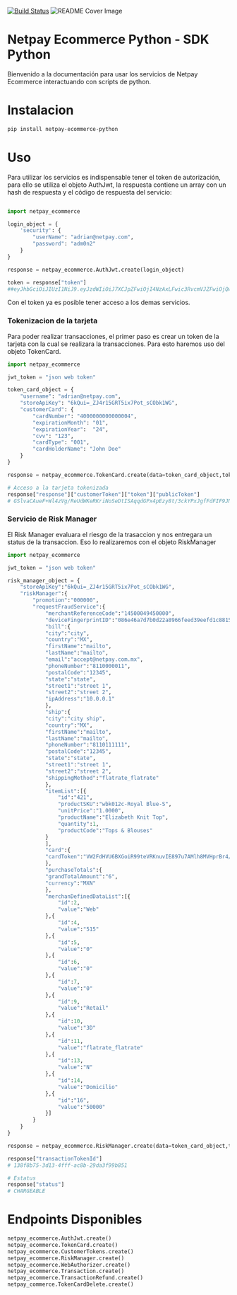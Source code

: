 
[![Build Status](https://travis-ci.com/netpay-ecommerce/netpay_ecommerce_python.svg?branch=master)](https://travis-ci.com/netpay-ecommerce/netpay_ecommerce_python)
![README Cover Image](img/python.png)

# Netpay Ecommerce Python - SDK Python

Bienvenido a la documentación para usar los servicios de Netpay Ecommerce interactuando con scripts de python.

Instalacion
===============

```sh
pip install netpay-ecommerce-python
```

Uso
================

Para utilizar los servicios es indispensable tener el token de autorización, para ello se utiliza el objeto AuthJwt, la respuesta contiene un array con un hash de respuesta y el código de respuesta del servicio:

```python

import netpay_ecommerce

login_object = {
    'security': {
        "userName": "adrian@netpay.com",
        "password": "adm0n2"
    }
}

response = netpay_ecommerce.AuthJwt.create(login_object)

token = response["token"]
##eyJhbGciOiJIUzI1NiJ9.eyJzdWIiOiJ7XCJpZFwiOjI4NzAxLFwic3RvcmVJZFwiOjQwOTQ0LFwic3RvcmVJZEFjcVwiOlwiNTI5Mzk1XCIsXCJuYW1lXCI6XCJQT1NcIixcInVz...
```

Con el token ya es posible tener acceso a los demas servicios.

### Tokenizacion de la tarjeta

Para poder realizar transacciones, el primer paso es crear un token de la tarjeta con la cual se realizara la transacciones. Para esto haremos uso del objeto TokenCard.

```python
import netpay_ecommerce

jwt_token = "json web token"

token_card_object = {
    "username": "adrian@netpay.com",
    "storeApiKey": "6kQui=_ZJ4r15GRT5ix7Pot_sCObk1WG",
    "customerCard": {
        "cardNumber": "4000000000000004",
        "expirationMonth": "01",
        "expirationYear":  "24",
        "cvv": "123",
        "cardType": "001",
        "cardHolderName": "John Doe"
    }
}

response = netpay_ecommerce.TokenCard.create(data=token_card_object,token=jwt_token)

# Acceso a la tarjeta tokenizada
response["response"]["customerToken"]["token"]["publicToken"]
# GSlvaCAueF+Wl4zVg/ReUdWKeRKriNoSeDtISAqqdGPx4pEzy8t/3ckYPxJgfFdFIF9JNIm6sVHY3B+dbt8txg==
```

### Servicio de Risk Manager

El Risk Manager evaluara el riesgo de la trasaccion y nos entregara un status de la transaccion. Eso lo realizaremos con el objeto RiskManager

```python
import netpay_ecommerce

jwt_token = "json web token"

risk_manager_object = {  
    "storeApiKey":"6kQui=_ZJ4r15GRT5ix7Pot_sCObk1WG",
    "riskManager":{
        "promotion":"000000",
        "requestFraudService":{  
            "merchantReferenceCode":"14500049450000",
            "deviceFingerprintID":"086e46a7d7b0d22a8966feed39eefd1c881507939638",
            "bill":{  
            "city":"city",
            "country":"MX",
            "firstName":"mailto",
            "lastName":"mailto",
            "email":"accept@netpay.com.mx",
            "phoneNumber":"8110000011",
            "postalCode":"12345",
            "state":"state",
            "street1":"street 1",
            "street2":"street 2",
            "ipAddress":"10.0.0.1"
            },
            "ship":{  
            "city":"city ship",
            "country":"MX",
            "firstName":"mailto",
            "lastName":"mailto",
            "phoneNumber":"8110111111",
            "postalCode":"12345",
            "state":"state",
            "street1":"street 1",
            "street2":"street 2",
            "shippingMethod":"flatrate_flatrate"
            },
            "itemList":[{  
                "id":"421",
                "productSKU":"wbk012c-Royal Blue-S",
                "unitPrice":"1.0000",
                "productName":"Elizabeth Knit Top",
                "quantity":1,
                "productCode":"Tops & Blouses"
            }
            ],
            "card":{  
            "cardToken":"VW2FdHVU6BXGoiR99teVRKnuvIE897u7AMlh8MVHprBr4/LHIv6r7Nn0SwNEfsEfx8i7ngLOZyEL+eLsKoZCGg=="
            },
            "purchaseTotals":{  
            "grandTotalAmount":"6",
            "currency":"MXN"
            },
            "merchanDefinedDataList":[{  
                "id":2,
                "value":"Web"
            },{  
                "id":4,
                "value":"515"
            },{  
                "id":5,
                "value":"0"
            },{  
                "id":6,
                "value":"0"
            },{ 
                "id":7,
                "value":"0"
            },{  
                "id":9,
                "value":"Retail"
            },{  
                "id":10,
                "value":"3D"
            },{  
                "id":11,
                "value":"flatrate_flatrate"
            },{  
                "id":13,
                "value":"N"
            },{  
                "id":14,
                "value":"Domicilio"
            },{  
                "id":"16",
                "value":"50000"
            }]
        }
    }   
}

response = netpay_ecommerce.RiskManager.create(data=token_card_object,token=jwt_token)

response["transactionTokenId"] 
# 138f8b75-3d13-4fff-ac8b-29da3f99b851

# Estatus
response["status"]
# CHARGEABLE 
```

Endpoints Disponibles
=====================

```python
netpay_ecommerce.AuthJwt.create()
netpay_ecommerce.TokenCard.create()
netpay_ecommerce.CustomerTokens.create()
netpay_ecommerce.RiskManager.create()
netpay_ecommerce.WebAuthorizer.create()
netpay_ecommerce.Transaction.create()
netpay_ecommerce.TransactionRefund.create()
netpay_commerce.TokenCardDelete.create()
```







